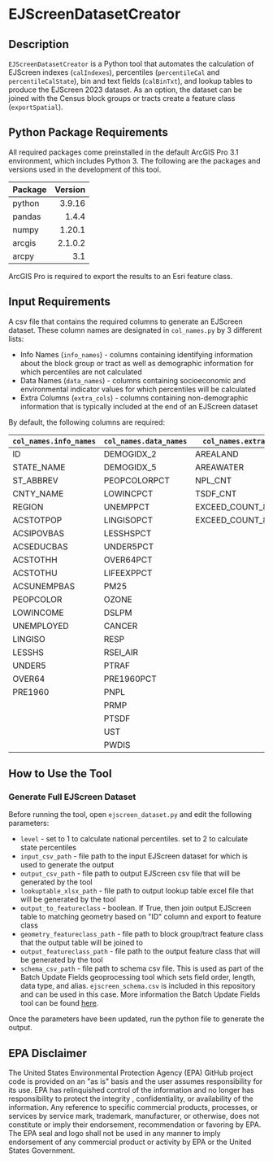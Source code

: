 # EJScreenDatasetCreator

## Description
`EJScreenDatasetCreator` is a Python tool that automates the calculation of EJScreen indexes (`calIndexes`), percentiles (`percentileCal` and `percentileCalState`), bin and text fields (`calBinTxt`), and lookup tables to produce the EJScreen 2023 dataset. As an option, the dataset can be joined with the Census block groups or tracts create a feature class (`exportSpatial`).

## Python Package Requirements
All required packages come preinstalled in the default ArcGIS Pro 3.1 environment, which includes Python 3. The following are the packages and versions used in the development of this tool. 

| Package       | Version       | 
| ------------- |--------------:|
| python        | 3.9.16        | 
| pandas        | 1.4.4         | 
| numpy         | 1.20.1        | 
| arcgis        | 2.1.0.2       |  
| arcpy         | 3.1           |

ArcGIS Pro is required to export the results to an Esri feature class. 
## Input Requirements

A csv file that contains the required columns to generate an EJScreen dataset. These column names are designated in `col_names.py` by 3 different lists:
* Info Names (`info_names`) - columns containing identifying information about the block group or tract as well as demographic information for which percentiles are not calculated
* Data Names (`data_names`) - columns containing socioeconomic and environmental indicator values for which percentiles will be calculated
* Extra Columns (`extra_cols`) - columns containing non-demographic information that is typically included at the end of an EJScreen dataset

By default, the following columns are required:

| `col_names.info_names`       | `col_names.data_names`      | `col_names.extra_cols`      |
| ------------- | ------------- | ------------- |
| ID |  DEMOGIDX_2 | AREALAND | 
| STATE_NAME | DEMOGIDX_5 | AREAWATER | 
| ST_ABBREV | PEOPCOLORPCT | NPL_CNT | 
| CNTY_NAME | LOWINCPCT | TSDF_CNT | 
| REGION | UNEMPPCT | EXCEED_COUNT_80 | 
| ACSTOTPOP | LINGISOPCT | EXCEED_COUNT_80_SUP | 
| ACSIPOVBAS | LESSHSPCT | |
| ACSEDUCBAS | UNDER5PCT | |
| ACSTOTHH | OVER64PCT | |
| ACSTOTHU | LIFEEXPPCT | |
| ACSUNEMPBAS | PM25 | |
| PEOPCOLOR | OZONE | |
| LOWINCOME | DSLPM | |
| UNEMPLOYED | CANCER | |
| LINGISO | RESP | |
| LESSHS | RSEI_AIR | |
| UNDER5 | PTRAF | |
| OVER64 | PRE1960PCT | |
| PRE1960 | PNPL |  |
|  | PRMP | |
|  | PTSDF | |
|  | UST | |
|  | PWDIS | |

## How to Use the Tool
### Generate Full EJScreen Dataset
Before running the tool, open `ejscreen_dataset.py` and edit the following parameters:
* `level` - set to 1 to calculate national percentiles. set to 2 to calculate state percentiles
* `input_csv_path` - file path to the input EJScreen dataset for which is used to generate the output
* `output_csv_path` - file path to output EJScreen csv file that will be generated by the tool
* `lookuptable_xlsx_path` - file path to output lookup table excel file that will be generated by the tool
* `output_to_featureclass` - boolean. If True, then join output EJScreen table to matching geometry based on "ID" column and export to  feature class
* `geometry_featureclass_path` - file path to block group/tract feature class that the output table will be joined to
* `output_featureclass_path` - file path to the output feature class that will be generated by the tool
* `schema_csv_path` - file path to schema csv file. This is used as part of the Batch Update Fields geoprocessing tool which sets field order, length, data type, and alias. `ejscreen_schema.csv` is included in this repository and can be used in this case. More information the Batch Update Fields tool can be found [here](https://pro.arcgis.com/en/pro-app/latest/tool-reference/data-management/batch-update-fields.htm).

Once the parameters have been updated, run the python file to generate the output. 

## EPA Disclaimer
The United States Environmental Protection Agency (EPA) GitHub project code is provided on an "as is" basis and the user assumes responsibility for its use.  EPA has relinquished control of the information and no longer has responsibility to protect the integrity , confidentiality, or availability of the information.  Any reference to specific commercial products, processes, or services by service mark, trademark, manufacturer, or otherwise, does not constitute or imply their endorsement, recommendation or favoring by EPA.  The EPA seal and logo shall not be used in any manner to imply endorsement of any commercial product or activity by EPA or the United States Government. 


